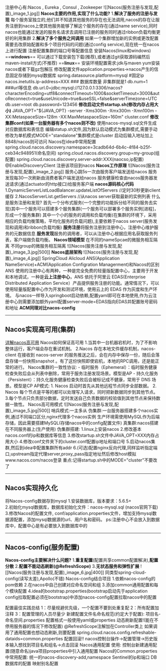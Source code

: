 注册中心有:Nacos , Eureka , Consul , Zookeeper
![[Nacos(服务注册与发现,配置)_image_1.jpg]]
**Nacos主要的作用,实现了什么功能?**
	1.**解决了服务的注册与发现**
	每个服务室独立的,他们并不知道其他服务的存在也无法调用,nacos的存在让服务注册到nacos上使其他服务能够了解这个服务的存在(通过name service),同时nacos也能通过发送的服务名请求去调用已注册的服务同时通过ribbon负载均衡更好的利用集群
	2.**解决了多个服务之间调用**
	如果一个集群增加新的实例或更改配置需要去改原始配置和多个项目代码的问题(通过config service),现在统一在nacos上进行配置 注册配置集群的端口号等配置信息
安装Nacos(linux和windows)
	==**windows**==
	可以通过下载安装包下载(推荐),或者通过git获取源码编然后maven-install方式(不推荐)
	==**linux**==
	安装环境配置需求:jdk与maven
	yum安装nacos或者下载gz包解压
	修改配置文件application.properties->nacos产生的信息固定存储到mysql数据库
	spring.datasource.platform=mysql
	\#固定ip
	nacos.inetutils.ip-address=XXX
	\### 数据库数量 非集群就是1
	db.num=1
	###url等信息
	db.url.0=jdbc:mysql://127.0.0.1:3306/nacos?characterEncoding=utf8&connectTimeout=1000&socketTimeout=3000&autoReconnect=true&useUnicode=true&useSSL=false&serverTimezone=UTC
	db.user=root
	db.password=123456
	**修改启动文件startup.sh(修改内存占用大小)**
	JAVA_OPT="${JAVA_OPT} -server -Xms300m -Xmx300m -Xmn100m -XX:MetaspaceSize=128m -XX:MaxMetaspaceSize=160m"
	cluster.conf
	**修改集群conf(如果一台服务器有多个nacos则不改)**
	使用nacos-mysql.sql文件生成对应数据库和表信息
	编辑statup.sh文件,因为默认启动模式为集群模式,需要手动修改为单机模式MODE="standalone"集群模式是cluster
	启动后输入地址加上8848/nacos则可访问
Nacos在idea中常用配置
	spring.cloud.nacos.discovery.namespace=3cadb64d-6b4c-4f84-b25f-ceb34c948951(命名空间)
	spring.cloud.nacos.discovery.group=my-group(组配置)
	spring.cloud.nacos.discovery.server-addr:XXX(naocso,ip配置)
	@EnableDiscoveryClient 注册该项目到nacos
**Nacos工作原理**
	![[Nacos(服务注册与发现,配置)_image_2.jpg]]
	服务心跳5s一次由服务客户端发送给nacos
	服务发现每30一次刷新由消费者客户端发送给nacos
	服务健康检查由nacos服务器发送请求(通过actuator的http接口)给服务客户端
	**nacos源码核心代码**
	1.DynamicServerListLoadBalancer.updateListOfServers  //定时30秒更新client缓存
	2.NacosServerList.getServers   //从nacos server获取最新的实例列表
什么是服务注册和发现?
	首先一个分布式服务(一个完整的功能拆分给不同的服务去实现)其中一个服务可以搭建多个服务集群(一个服务可以部署多个服务实例\[进程]，形成一个服务集群)
	其中一个小的服务的调用和负载均衡(在集群的环境下，采用相应的负载均衡策略，平均化服务的负载问题),主要依赖于nacos server(服务发现和调用)和ribbon(负载均衡)
	**服务注册**将服务注册到注册中心，注册中心维护服务的元数据信息
	**服务发现**服务的调用者，可以从注册中心根据应用名获取服务列表，客户端做负载均衡。
**Nacos领域模型**
	在不同的nameSpcae的微服务相互隔离
	不同group的微服务相互隔离
	![[Nacos(服务注册与发现,配置)_image_3.jpg|500]]
**Nacos底层架构**
	![[Nacos(服务注册与发现,配置)_image_4.jpg]]
SpringCloud Alicloud ANS(Application NameService)+ACM(Application Configration Managerment)和Nacos的区别
	ANS 使用的注册中心有两种，一种是完全免费的轻量版配置中心，主要用于开发和本地调试，一种是**云上注册中心**，ANS 依托于阿里云 EDAS(Enterprise Distributed Application Service）产品提供服务注册的功能。通常情况下，可以使用轻量版配置中心作为开发和测试环境，使用云上的 EDAS 作为灰度和生产环境。
	与nacos一样导入springboot启动依赖,配置yaml即可在本地使用,作为云注册中心则需要添加额外yaml配置server-mode=EDAS指向EDAS并配置账号密码和地址
	**ACM同理对比nacos-config**

---
## Nacos实现高可用(集群)
[详解nacos高可用](https://developer.aliyun.com/article/780618)
Nacos如何保证高可用
	1.当其中一台机器宕机时，为了不影响整体运行，客户端会存在重试机制。
	2.Nacos 存在本地文件缓存机制，nacos-client 在接收到 nacos-server 的服务推送之后，会在内存中保存一份，随后会落盘存储一份快照snapshot 。有了这份快照即使宕机，本地的RPC调用，还是能正常的进行。
Nacos集群的一致性协议:
	-   临时服务（Ephemeral）：临时服务健康检查失败后会从列表中删除，常用于服务注册发现场景。模型是AP
	-   持久化服务（Persistent）：持久化服务健康检查失败后会被标记成不健康，常用于 DNS 场景。模型是CP
	AP模式:
	1. Nacos 启动时首先从其他远程节点同步全部数据。
	2. Nacos 每个节点是平等的都可以处理写入请求，同时把新数据同步到其他节点。
	3.每个节点只负责部分数据，定时发送自己负责数据的校验值到其他节点来保持数据一致性。
Nacos高可用模式
	![[Nacos(服务注册与发现,配置)_image_5.jpg|500]]
	哨兵模式:一主多从
	伪集群:一台服务器搭建多个nacos实例,通过不同端口区分,nginx代理多个nacos实例
	生产环境需使用MySQL作为后端存储，因此需要搭建MySQL(存储nacos中的config配置文件)
	真集群:nacos搭建在不同服务器上(生产使用)
伪集群搭建:
	1.linux上安装nacos 2.修改基本nacos.conf的ip和数据库等信息 3.修改startup.sh文件中JAVA_OPT=XXX内存占用大小
	4.修改conf文件夹下的cluster.conf配置ip地址和端口号
	5.启动nacos集群,然后到idea中配置集群所有addr
	6.(可选)配置nginx反向代理,同样监听指定端口,upstream指定代理server,proxy_pass指定地址然后修改host模拟www.nacos.com/nacos登录
	重点:记得startup.sh中的MODE="cluster"不要改了

---
## Nacos实现持久化
将Nacos-config数据存到mysql
	1.安装数据库，版本要求：5.6.5+  
	2.初始化mysql数据库，数据库初始化文件：nacos-mysql.sql  (nacos官网下载)
	3.修改Nacos的配置文件,  conf/application.properties文件，增加支持mysql数据源配置，添加mysql数据源的url、用户名和密码。
	ps:注册中心不会放入到数据库中，配置中心是有必要放入到数据库中的

---
## Nacos-config(服务配置)
**Nacos-config主要解决什么问题?**
	1.**重复配置**(配置共享common配置解决),**配置分散**
	2.**配置不能动态刷新(@RefreshScope)**
	3.**无状态服务和弹性扩展**
	![[Nacos(服务注册与发现,配置)_image_6.jpg|400]]
	同类型spring-cloud-config(读写太差),Apollo(不错)
Nacos-config结合项目
	1.依赖nacos-config的pom依赖
	2.在nacos中自己创建对应命名空间和组
	3.添加common通用配置和每个模块配置
	4.idea的bootstrap.properties(bootstrap启动先于application config拉取配置必须在bootstrap)中添加nacos-config配置拉取nacos中的配置

配置最佳实践总结
	1：尽量规避优先级，一个配置不要到处重复配
	2：所有配置加注释
	3：配置管理的人员尽量少
新建配置文件名命名规范(约定大于配置):
	项目名-命名空间.properties
	配置格式一般使用yaml或properties
动态刷新配置!(能在不停用服务器的情况下修改配置)
	@RefreshScope注解加在Controller类上
	如果调用了通用配置也想动态刷新,则要配置
	spring.cloud.nacos.config.refreshable-dataids=common.properties
配置回滚!!
	nacos控制台操作->配置管理->历史版本输入想找到项目名和组名->点击回滚
Nacos通用配置
	使用: 控制台新建通用配置(随意命名)java项目properties中引入通用配置
Nacos的Common.properties中常用配置:
	统一的nacos-discovery-add,namespace
	Sentinel的ip和端口
	DB数据库的配置
	映射别名配置
